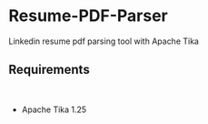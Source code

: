 # Resume-PDF-Parser
Linkedin resume pdf parsing tool with Apache Tika

<h2>Requirements</h2>
<br>
<ul>
  <li>Apache Tika 1.25</li>
</ul>
